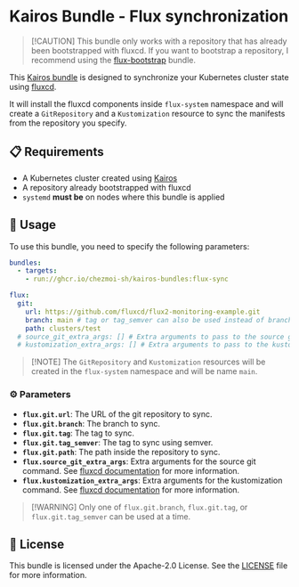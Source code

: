 # Kairos Bundle - Flux synchronization

> \[!CAUTION]
> This bundle only works with a repository that has already been bootstrapped
> with fluxcd. If you want to bootstrap a repository, I recommend using the
> [flux-bootstrap](https://github.com/kairos-io/community-bundles/tree/main/flux)
> bundle.

This [Kairos bundle](https://kairos.io/docs/advanced/bundles/) is designed to
synchronize your Kubernetes cluster state using [fluxcd](https://fluxcd.io/).

It will install the fluxcd components inside `flux-system` namespace and will
create a `GitRepository` and a `Kustomization` resource to sync the manifests
from the repository you specify.

## 📋 Requirements

* A Kubernetes cluster created using [Kairos](https://kairos.io)
* A repository already bootstrapped with fluxcd
* `systemd` **must be** on nodes where this bundle is applied

## 🚀 Usage

To use this bundle, you need to specify the following parameters:

```yaml
bundles:
  - targets:
    - run://ghcr.io/chezmoi-sh/kairos-bundles:flux-sync

flux:
  git:
    url: https://github.com/fluxcd/flux2-monitoring-example.git
    branch: main # tag or tag_semver can also be used instead of branch
    path: clusters/test
  # source_git_extra_args: [] # Extra arguments to pass to the source git command (https://fluxcd.io/flux/cmd/flux_create_source_git/#options)
  # kustomization_extra_args: [] # Extra arguments to pass to the kustomization command (https://fluxcd.io/flux/cmd/flux_create_kustomization/#options)
```

> \[!NOTE]
> The `GitRepository` and `Kustomization` resources will be created in the
> `flux-system` namespace and will be name `main`.

### ⚙️ Parameters

* **`flux.git.url`**: The URL of the git repository to sync.
* **`flux.git.branch`**: The branch to sync.
* **`flux.git.tag`**: The tag to sync.
* **`flux.git.tag_semver`**: The tag to sync using semver.
* **`flux.git.path`**: The path inside the repository to sync.
* **`flux.source_git_extra_args`**: Extra arguments for the source git command. See [fluxcd documentation](https://fluxcd.io/flux/cmd/flux_create_source_git/#options) for more information.
* **`flux.kustomization_extra_args`**: Extra arguments for the kustomization command. See [fluxcd documentation](https://fluxcd.io/flux/cmd/flux_create_kustomization/#options) for more information.

> \[!WARNING]
> Only one of `flux.git.branch`, `flux.git.tag`, or `flux.git.tag_semver` can be
> used at a time.

## 📄 License

This bundle is licensed under the Apache-2.0 License. See the [LICENSE](../../../LICENSE) file
for more information.
